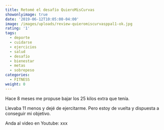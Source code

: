```yaml
---
title: Retomé el desafío QuieroMisCurvas
showonlyimage: true
date: '2019-06-12T10:05:00-04:00'
image: /images/uploads/review-quieromiscurvasppal1-ok.jpg
rating: '1'
tags:
  - deporte
  - cuidarse
  - ejercicios
  - salud
  - desafío
  - bienestar
  - metas
  - sobrepeso
categories:
  - FITNESS
weight: 0
---
```

Hace 8 meses me propuse bajar los 25 kilos extra que tenía. 

<!--more-->

Llevaba 11 menos y dejé de ejercitarme. Pero estoy de vuelta y dispuesta a conseguir mi objetivo.

Anda al video en Youtube: xxx
